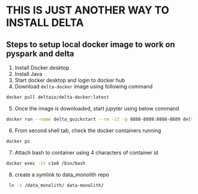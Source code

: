 # THIS IS JUST ANOTHER WAY TO INSTALL DELTA 

## Steps to setup local docker image to work on pyspark and delta
1. Install Docker desktop 
2. Install Java
3. Start docker desktop and login to docker hub
4. Download `delta-docker` image using following command
```bash
docker pull deltaio/delta-docker:latest
```
5. Once the image is downloaded, start jupyter using below command
```bash
docker run --name delta_quickstart --rm -it -p 8888-8889:8888-8889 delta_quickstart
```
6. From second shell tab, check the docker containers running
```bash
docker ps
```
7. Attach bash to container using 4 characters of container id
```bash
docker exec -it c1e8 /bin/bash
```
8. create a symlink to data_monolith repo
```bash
 ln -s /data_monolith/ data-monolith/
```
